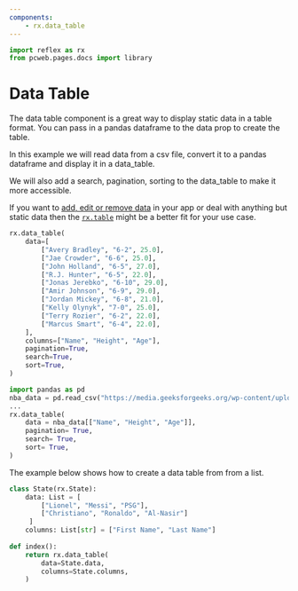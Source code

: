 ```yaml
---
components:
    - rx.data_table
---
```


```python exec
import reflex as rx
from pcweb.pages.docs import library
```

# Data Table

The data table component is a great way to display static data in a table format.
You can pass in a pandas dataframe to the data prop to create the table.

In this example we will read data from a csv file, convert it to a pandas dataframe and display it in a data_table.

We will also add a search, pagination, sorting to the data_table to make it more accessible.

If you want to [add, edit or remove data]({library.tables_and_data_grids.table.path}) in your app or deal with anything but static data then the [`rx.table`]({library.tables_and_data_grids.table.path}) might be a better fit for your use case.


```python demo box
rx.data_table(
    data=[
        ["Avery Bradley", "6-2", 25.0],
        ["Jae Crowder", "6-6", 25.0],
        ["John Holland", "6-5", 27.0],
        ["R.J. Hunter", "6-5", 22.0],
        ["Jonas Jerebko", "6-10", 29.0],
        ["Amir Johnson", "6-9", 29.0],
        ["Jordan Mickey", "6-8", 21.0],
        ["Kelly Olynyk", "7-0", 25.0],
        ["Terry Rozier", "6-2", 22.0],
        ["Marcus Smart", "6-4", 22.0],
    ],
    columns=["Name", "Height", "Age"],
    pagination=True,
    search=True,
    sort=True,
)
```

```python
import pandas as pd
nba_data = pd.read_csv("https://media.geeksforgeeks.org/wp-content/uploads/nba.csv")
...
rx.data_table(
    data = nba_data[["Name", "Height", "Age"]],
    pagination= True,
    search= True,
    sort= True,
)  
```

The example below shows how to create a data table from from a list.

```python
class State(rx.State):
    data: List = [
        ["Lionel", "Messi", "PSG"],
        ["Christiano", "Ronaldo", "Al-Nasir"]
     ]
    columns: List[str] = ["First Name", "Last Name"]
    
def index():  
    return rx.data_table(
        data=State.data,
        columns=State.columns,
    )   
```
